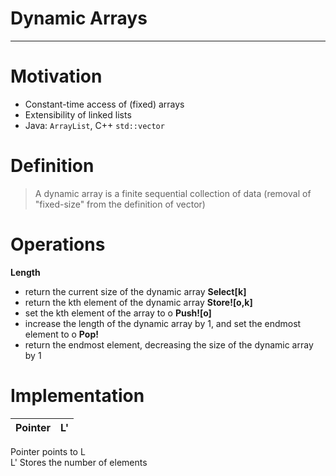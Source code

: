 # Dynamic Arrays

---

# Motivation
- Constant-time access of (fixed) arrays
- Extensibility of linked lists
- Java: `ArrayList`, C++ `std::vector`

# Definition
> A dynamic array is a finite sequential collection of data (removal of "fixed-size" from the definition of vector)

# Operations
**Length**
- return the current size of the dynamic array
**Select[k]**
- return the kth element of the dynamic array
**Store![o,k]**
- set the kth element of the array to o
**Push![o]**
- increase the length of the dynamic array by 1, and set the endmost element to o
**Pop!**
- return the endmost element, decreasing the size of the dynamic array by 1

# Implementation
| Pointer | L'|
|   ---   | --- |

Pointer points to L  
L' Stores the number of elements  
